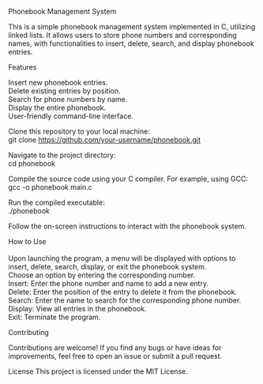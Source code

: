 Phonebook Management System


This is a simple phonebook management system implemented in C, utilizing linked lists. It allows users to store phone numbers and corresponding names, with functionalities to insert, delete, search, and display phonebook entries.

Features

Insert new phonebook entries.</br>
Delete existing entries by position.</br>
Search for phone numbers by name.</br>
Display the entire phonebook.</br>
User-friendly command-line interface.</br>

Clone this repository to your local machine:</br>
git clone https://github.com/your-username/phonebook.git

Navigate to the project directory:</br>
cd phonebook

Compile the source code using your C compiler. For example, using GCC:</br>
gcc -o phonebook main.c

Run the compiled executable:</br>
./phonebook

Follow the on-screen instructions to interact with the phonebook system.

How to Use</br></br>
Upon launching the program, a menu will be displayed with options to insert, delete, search, display, or exit the phonebook system.</br>
Choose an option by entering the corresponding number.</br>
Insert: Enter the phone number and name to add a new entry.</br>
Delete: Enter the position of the entry to delete it from the phonebook.</br>
Search: Enter the name to search for the corresponding phone number.</br>
Display: View all entries in the phonebook.</br>
Exit: Terminate the program.</br>

Contributing

Contributions are welcome! If you find any bugs or have ideas for improvements, feel free to open an issue or submit a pull request.

License
This project is licensed under the MIT License.
